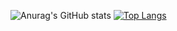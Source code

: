 ![Anurag's GitHub stats](https://github-readme-stats.vercel.app/api?username=antmoveh&show_icons=true&theme=gruvbox)
[![Top Langs](https://github-readme-stats.vercel.app/api/top-langs/?username=antmoveh&layout=compact)](https://github.com/antmoveh/github-readme-stats)

